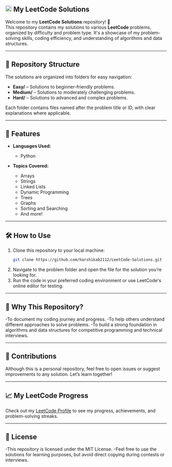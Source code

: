 ## <img src="https://upload.wikimedia.org/wikipedia/commons/1/19/LeetCode_logo_black.png" alt="LeetCode" width="20"/> My LeetCode Solutions

Welcome to my **LeetCode Solutions** repository! 🎯  
This repository contains my solutions to various **LeetCode** problems, organized by difficulty and problem type. It's a showcase of my problem-solving skills, coding efficiency, and understanding of algorithms and data structures.  

---

## 📂 Repository Structure  

The solutions are organized into folders for easy navigation:  

- **Easy/** – Solutions to beginner-friendly problems.  
- **Medium/** – Solutions to moderately challenging problems.  
- **Hard/** – Solutions to advanced and complex problems.  

Each folder contains files named after the problem title or ID, with clear explanations where applicable.  

---

## 🚀 Features  

- **Languages Used:**  
  - Python 

- **Topics Covered:**  
  - Arrays  
  - Strings  
  - Linked Lists  
  - Dynamic Programming  
  - Trees  
  - Graphs  
  - Sorting and Searching  
  - And more!  

---

## 🛠️ How to Use  

1. Clone this repository to your local machine:  
   ```bash
   git clone https://github.com/harshikab2112/LeetCode-Solutions.git

2. Navigate to the problem folder and open the file for the solution you’re looking for.
3. Run the code in your preferred coding environment or use LeetCode's online editor for testing.

---

## 🌟 Why This Repository?

-To document my coding journey and progress.
-To help others understand different approaches to solve problems.
-To build a strong foundation in algorithms and data structures for competitive programming and technical interviews.

---

## 🤝 Contributions

Although this is a personal repository, feel free to open issues or suggest improvements to any solution. Let’s learn together!

---

## 📈 My LeetCode Progress

Check out my [LeetCode Profile](https://leetcode.com/harshikab2112/) to see my progress, achievements, and problem-solving streaks.

---

## 📝 License

-This repository is licensed under the MIT License.
-Feel free to use the solutions for learning purposes, but avoid direct copying during contests or interviews.
